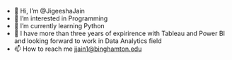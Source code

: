 - 👋 Hi, I’m @JigeeshaJain
- 👀 I’m interested in Programming
- 🌱 I’m currently learning Python
- 💞️ I have more than three years of expirirence with Tableau and Power BI and looking forward to work in Data Analytics field
- 📫 How to reach me jjain1@binghamton.edu

<!---
JigeeshaJain/JigeeshaJain is a ✨ special ✨ repository because its `README.md` (this file) appears on your GitHub profile.
You can click the Preview link to take a look at your changes.
--->

